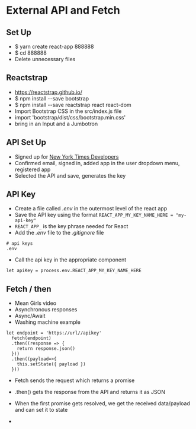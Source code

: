 # External API and Fetch

## Set Up
- $ yarn create react-app 888888
- $ cd 888888
- Delete unnecessary files

## Reactstrap
- https://reactstrap.github.io/
- $ npm install --save bootstrap
- $ npm install --save reactstrap react react-dom
- Import Bootstrap CSS in the src/index.js file
- import 'bootstrap/dist/css/bootstrap.min.css'
- bring in an Input and a Jumbotron

## API Set Up
- Signed up for [New York Times Developers](https://developer.nytimes.com/apis)
- Confirmed email, signed in, added app in the user dropdown menu, registered app
- Selected the API and save, generates the key


## API Key
- Create a file called *.env* in the outermost level of the react app
- Save the API key using the format `REACT_APP_MY_KEY_NAME_HERE = "my-api-key"`
- `REACT_APP_` is the key phrase needed for React
- Add the *.env* file to the *.gitignore* file
```
# api keys
.env
```
- Call the api key in the appropriate component
```
let apiKey = process.env.REACT_APP_MY_KEY_NAME_HERE
```


## Fetch / then
- Mean Girls video
- Asynchronous responses
- Async/Await
- Washing machine example

```
let endpoint = 'https://url//apikey'
  fetch(endpoint)
  .then((response => {
    return response.json()
  }))
  .then((payload=>{
    this.setState({ payload })
  }))
```
- Fetch sends the request which returns a promise
- .then() gets the response from the API and returns it as JSON
- When the first promise gets resolved, we get the received data/payload and can set it to state

-
